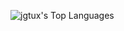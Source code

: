 ![jgtux's Top Languages](https://github-readme-stats.vercel.app/api/top-langs/?username=jgtux&theme=darcula&show_icons=true&hide_border=false&layout=compact)
